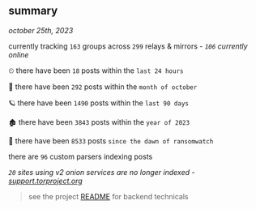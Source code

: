 
## summary
_october 25th, 2023_

currently tracking `163` groups across `299` relays & mirrors - _`106` currently online_

⏲ there have been `18` posts within the `last 24 hours`

🦈 there have been `292` posts within the `month of october`

🪐 there have been `1490` posts within the `last 90 days`

🏚 there have been `3843` posts within the `year of 2023`

🦕 there have been `8533` posts `since the dawn of ransomwatch`

there are `96` custom parsers indexing posts

_`20` sites using v2 onion services are no longer indexed - [support.torproject.org](https://support.torproject.org/onionservices/v2-deprecation/)_

> see the project [README](https://github.com/joshhighet/ransomwatch#ransomwatch--) for backend technicals
